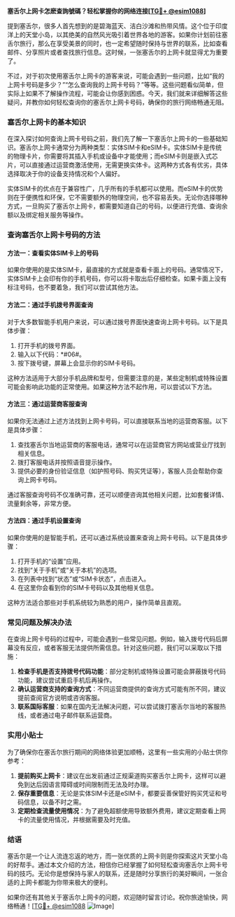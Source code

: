 **塞舌尔上网卡怎麽查詢號碼？轻松掌握你的网络连接[[TG💪+ @esim1088](https://t.me/s/esim1088)]**

提到塞舌尔，很多人首先想到的是碧海蓝天、洁白沙滩和热带风情。这个位于印度洋上的天堂小岛，以其绝美的自然风光吸引着世界各地的游客。如果你计划前往塞舌尔旅行，那么在享受美景的同时，也一定希望随时保持与世界的联系，比如查看邮件、分享照片或者查找旅行信息。这时候，一张塞舌尔的上网卡就显得尤为重要了。

不过，对于初次使用塞舌尔上网卡的游客来说，可能会遇到一些问题，比如“我的上网卡号码是多少？”“怎么查询我的上网卡号码？”等等。这些问题看似简单，但实际上如果不了解操作流程，可能会让你感到困惑。今天，我们就来详细解答这些疑问，并教你如何轻松查询你的塞舌尔上网卡号码，确保你的旅行网络畅通无阻。

### 塞舌尔上网卡的基本知识

在深入探讨如何查询上网卡号码之前，我们先了解一下塞舌尔上网卡的一些基础知识。塞舌尔上网卡通常分为两种类型：实体SIM卡和eSIM卡。实体SIM卡是传统的物理卡片，你需要将其插入手机或设备中才能使用；而eSIM卡则是嵌入式芯片，可以直接通过运营商激活使用，无需更换实体卡。这两种方式各有优劣，具体选择取决于你的设备支持情况和个人偏好。

实体SIM卡的优点在于兼容性广，几乎所有的手机都可以使用。而eSIM卡的优势则在于便携性和环保，它不需要额外的物理空间，也不容易丢失。无论你选择哪种方式，一旦购买了塞舌尔上网卡，都需要知道自己的号码，以便进行充值、查询余额以及绑定相关服务等操作。

### 查询塞舌尔上网卡号码的方法

#### 方法一：查看实体SIM卡上的号码

如果你使用的是实体SIM卡，最直接的方式就是查看卡面上的号码。通常情况下，实体SIM卡上会印有你的手机号码，你可以将卡取出后仔细检查。如果卡面上没有标注号码，也不要着急，我们可以尝试其他方法。

#### 方法二：通过手机拨号界面查询

对于大多数智能手机用户来说，可以通过拨号界面快速查询上网卡号码。以下是具体步骤：

1. 打开手机的拨号界面。
2. 输入以下代码：*#06#。
3. 按下拨号键，屏幕上会显示你的SIM卡号码。

这种方法适用于大部分手机品牌和型号，但需要注意的是，某些定制机或特殊设置可能会影响此功能的正常使用。如果这种方法不起作用，可以尝试以下方法。

#### 方法三：通过运营商客服查询

如果你无法通过上述方法找到上网卡号码，可以直接联系当地的运营商客服。以下是具体步骤：

1. 查找塞舌尔当地运营商的客服电话，通常可以在运营商官方网站或营业厅找到相关信息。
2. 拨打客服电话并按照语音提示操作。
3. 提供必要的身份验证信息（如护照号码、购买凭证等），客服人员会帮助你查询上网卡号码。

通过客服查询号码不仅准确可靠，还可以顺便咨询其他相关问题，比如套餐详情、流量剩余等，非常方便。

#### 方法四：通过手机设置查询

如果你使用的是智能手机，还可以通过系统设置来查询上网卡号码。以下是具体步骤：

1. 打开手机的“设置”应用。
2. 找到“关于手机”或“关于本机”的选项。
3. 在列表中找到“状态”或“SIM卡状态”，点击进入。
4. 在这里你会看到你的SIM卡号码以及其他相关信息。

这种方法适合那些对手机系统较为熟悉的用户，操作简单且直观。

### 常见问题及解决办法

在查询上网卡号码的过程中，可能会遇到一些常见问题。例如，输入拨号代码后屏幕没有反应，或者客服无法提供所需信息。针对这些问题，我们可以采取以下措施：

1. **检查手机是否支持拨号代码功能**：部分定制机或特殊设置可能会屏蔽拨号代码功能，建议尝试重启手机后再操作。
2. **确认运营商支持的查询方式**：不同运营商提供的查询方式可能有所不同，建议提前查阅官方说明或咨询客服。
3. **联系国际客服**：如果在国内无法解决问题，可以尝试拨打塞舌尔当地的客服热线，或者通过电子邮件联系运营商。

### 实用小贴士

为了确保你在塞舌尔旅行期间的网络体验更加顺畅，这里有一些实用的小贴士供你参考：

1. **提前购买上网卡**：建议在出发前通过正规渠道购买塞舌尔上网卡，这样可以避免到达后因语言障碍或时间限制而无法及时办理。
2. **保存重要信息**：无论是实体SIM卡还是eSIM卡，都要妥善保管好购买凭证和号码信息，以备不时之需。
3. **定期检查流量使用情况**：为了避免超额使用导致额外费用，建议定期查看上网卡的流量使用情况，并根据需要及时充值。

### 结语

塞舌尔是一个让人流连忘返的地方，而一张优质的上网卡则是你探索这片天堂小岛的好帮手。通过本文介绍的方法，相信你已经掌握了如何轻松查询塞舌尔上网卡号码的技巧。无论你是想保持与家人的联系，还是随时分享旅行的美好瞬间，一张合适的上网卡都能为你带来极大的便利。

如果你还有其他关于塞舌尔上网卡的问题，欢迎随时留言讨论。祝你旅途愉快，网络畅通！[[TG💪+ @esim1088](https://t.me/s/esim1088) ![Image](https://i.postimg.cc/4NQfJmqS/Snipaste-2025-05-13-00-14-12.png)]